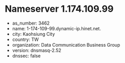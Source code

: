 # Nameserver 1.174.109.99

* as_number: 3462
* name: 1-174-109-99.dynamic-ip.hinet.net.
* city: Kaohsiung City
* country: TW
* organization: Data Communication Business Group
* version: dnsmasq-2.52
* dnssec: false

